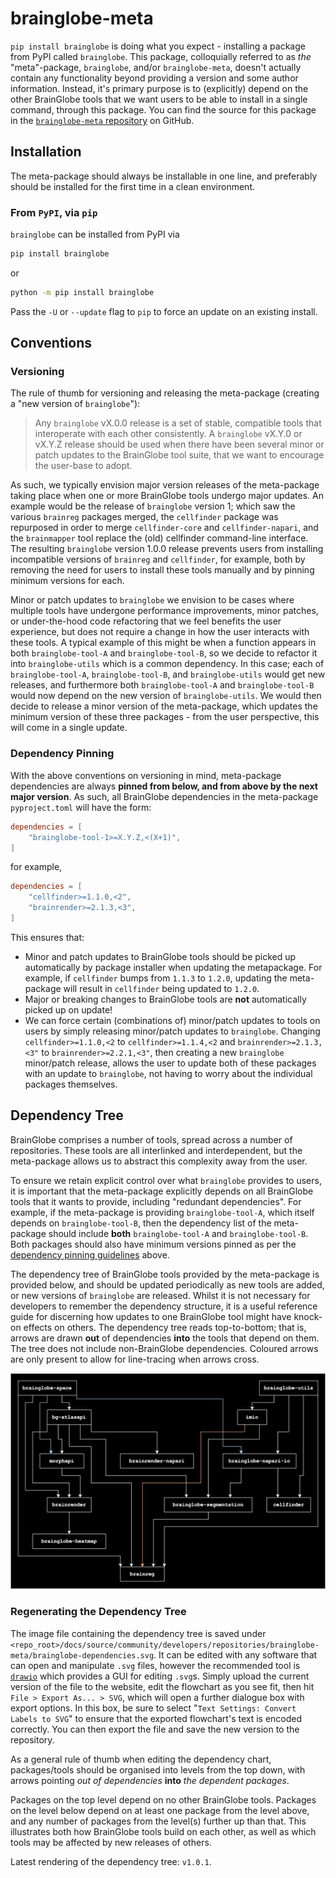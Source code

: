 # brainglobe-meta

`pip install brainglobe` is doing what you expect - installing a package from PyPI called `brainglobe`.
This package, colloquially referred to as _the_ "meta"-package, `brainglobe`, and/or `brainglobe-meta`, doesn't actually contain any functionality beyond providing a version and some author information.
Instead, it's primary purpose is to (explicitly) depend on the other BrainGlobe tools that we want users to be able to install in a single command, through this package.
You can find the source for this package in the [`brainglobe-meta` repository](https://github.com/brainglobe/brainglobe-meta) on GitHub.

## Installation

The meta-package should always be installable in one line, and preferably should be installed for the first time in a clean environment.

### From `PyPI`, via `pip`

`brainglobe` can be installed from PyPI via

```bash
pip install brainglobe
```

or

```bash
python -m pip install brainglobe
```

Pass the `-U` or `--update` flag to `pip` to force an update on an existing install.

## Conventions

### Versioning

The rule of thumb for versioning and releasing the meta-package (creating a "new version of `brainglobe`"):

> Any `brainglobe` vX.0.0 release is a set of stable, compatible tools that interoperate with each other consistently.
> A `brainglobe` vX.Y.0 or vX.Y.Z release should be used when there have been several minor or patch updates to the BrainGlobe tool suite, that we want to encourage the user-base to adopt.

As such, we typically envision major version releases of the meta-package taking place when one or more BrainGlobe tools undergo major updates.
An example would be the release of `brainglobe` version 1; which saw the various `brainreg` packages merged, the `cellfinder` package was repurposed in order to merge `cellfinder-core` and `cellfinder-napari`, and the `brainmapper` tool replace the (old) cellfinder command-line interface.
The resulting `brainglobe` version 1.0.0 release prevents users from installing incompatible versions of `brainreg` and `cellfinder`, for example, both by removing the need for users to install these tools manually and by pinning minimum versions for each.

Minor or patch updates to `brainglobe` we envision to be cases where multiple tools have undergone performance improvements, minor patches, or under-the-hood code refactoring that we feel benefits the user experience, but does not require a change in how the user interacts with these tools.
A typical example of this might be when a function appears in both `brainglobe-tool-A` and `brainglobe-tool-B`, so we decide to refactor it into `brainglobe-utils` which is a common dependency.
In this case; each of `brainglobe-tool-A`, `brainglobe-tool-B`, and `brainglobe-utils` would get new releases, and furthermore both `brainglobe-tool-A` and `brainglobe-tool-B` would now depend on the new version of `brainglobe-utils`.
We would then decide to release a minor version of the meta-package, which updates the minimum version of these three packages - from the user perspective, this will come in a single update.

### Dependency Pinning

With the above conventions on versioning in mind, meta-package dependencies are always **pinned from below, and from above by the next major version**.
As such, all BrainGlobe dependencies in the meta-package `pyproject.toml` will have the form:

```toml
dependencies = [
    "brainglobe-tool-1>=X.Y.Z,<(X+1)",
]
```

for example,

```toml
dependencies = [
    "cellfinder>=1.1.0,<2",
    "brainrender>=2.1.3,<3",
]
```

This ensures that:

- Minor and patch updates to BrainGlobe tools should be picked up automatically by package installer when updating the metapackage. For example, if `cellfinder` bumps from `1.1.3` to `1.2.0`, updating the meta-package will result in `cellfinder` being updated to `1.2.0`.
- Major or breaking changes to BrainGlobe tools are **not** automatically picked up on update!
- We can force certain (combinations of) minor/patch updates to tools on users by simply releasing minor/patch updates to `brainglobe`. Changing `cellfinder>=1.1.0,<2` to `cellfinder>=1.1.4,<2` and `brainrender>=2.1.3,<3"` to `brainrender>=2.2.1,<3"`, then creating a new `brainglobe` minor/patch release, allows the user to update both of these packages with an update to `brainglobe`, not having to worry about the individual packages themselves.

## Dependency Tree

BrainGlobe comprises a number of tools, spread across a number of repositories.
These tools are all interlinked and interdependent, but the meta-package allows us to abstract this complexity away from the user.

To ensure we retain explicit control over what `brainglobe` provides to users, it is important that the meta-package explicitly depends on all BrainGlobe tools that it wants to provide, including "redundant dependencies".
For example, if the meta-package is providing `brainglobe-tool-A`, which itself depends on `brainglobe-tool-B`, then the dependency list of the meta-package should include **both** `brainglobe-tool-A` and `brainglobe-tool-B`.
Both packages should also have minimum versions pinned as per the [dependency pinning guidelines](#dependency-pinning) above.

The dependency tree of BrainGlobe tools provided by the meta-package is provided below, and should be updated periodically as new tools are added, or new versions of `brainglobe` are released.
Whilst it is not necessary for developers to remember the dependency structure, it is a useful reference guide for discerning how updates to one BrainGlobe tool might have knock-on effects on others.
The dependency tree reads top-to-bottom; that is, arrows are drawn **out** of dependencies **into** the tools that depend on them.
The tree does not include non-BrainGlobe dependencies.
Coloured arrows are only present to allow for line-tracing when arrows cross.

![Dependency tree for tools provided by the meta-package.](./brainglobe-dependencies.svg)

### Regenerating the Dependency Tree

The image file containing the dependency tree is saved under `<repo_root>/docs/source/community/developers/repositories/brainglobe-meta/brainglobe-dependencies.svg`.
It can be edited with any software that can open and manipulate `.svg` files, however the recommended tool is [`drawio`](https://app.diagrams.net/) which provides a GUI for editing `.svg`s.
Simply upload the current version of the file to the website, edit the flowchart as you see fit, then hit `File > Export As... > SVG`, which will open a further dialogue box with export options.
In this box, be sure to select "`Text Settings: Convert Labels to SVG`" to ensure that the exported flowchart's text is encoded correctly.
You can then export the file and save the new version to the repository.

As a general rule of thumb when editing the dependency chart, packages/tools should be organised into levels from the top down, with arrows pointing _out of dependencies_ **into** _the dependent packages_.

Packages on the top level depend on no other BrainGlobe tools.
Packages on the level below depend on at least one package from the level above, and any number of packages from the level(s) further up than that.
This illustrates both how BrainGlobe tools build on each other, as well as which tools may be affected by new releases of others.

Latest rendering of the dependency tree: `v1.0.1`.
